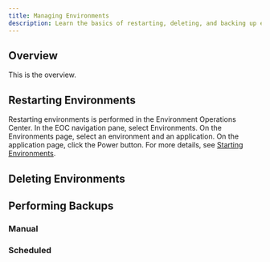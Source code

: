 ```yaml
---
title: Managing Environments
description: Learn the basics of restarting, deleting, and backing up environments.
---
```


## Overview

This is the overview.

## Restarting Environments

Restarting environments is performed in the Environment Operations Center. In the EOC navigation pane, select Environments. On the Environments page, select an environment and an application. On the application page, click the Power button. For more details, see [Starting Environments](/../../eoc/latest/environment-overview/stop-and-start-environment#start-environment).

## Deleting Environments

## Performing Backups

### Manual

### Scheduled
